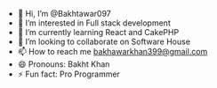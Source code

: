 - 👋 Hi, I’m @Bakhtawar097
- 👀 I’m interested in Full stack development
- 🌱 I’m currently learning React and CakePHP
- 💞️ I’m looking to collaborate on Software House
- 📫 How to reach me bakhawarkhan399@gmail.com
- 😄 Pronouns: Bakht Khan
- ⚡ Fun fact: Pro Programmer

